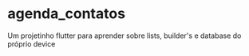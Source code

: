 # agenda_contatos

Um projetinho flutter para aprender sobre lists, builder's e database do próprio device
